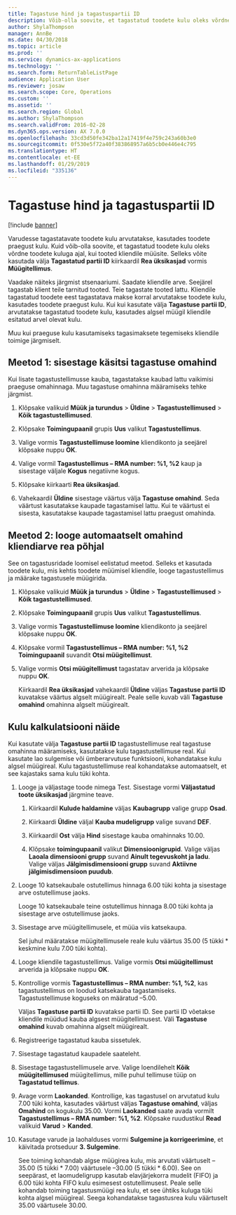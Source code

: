 ```yaml
---
title: Tagastuse hind ja tagastuspartii ID
description: Võib-olla soovite, et tagastatud toodete kulu oleks võrdne toodete kuluga ajal, kui tooted kliendile müüsite. Seda saate määrata valikuga **Tagastatud partii ID**.
author: ShylaThompson
manager: AnnBe
ms.date: 04/30/2018
ms.topic: article
ms.prod: ''
ms.service: dynamics-ax-applications
ms.technology: ''
ms.search.form: ReturnTableListPage
audience: Application User
ms.reviewer: josaw
ms.search.scope: Core, Operations
ms.custom: ''
ms.assetid: ''
ms.search.region: Global
ms.author: ShylaThompson
ms.search.validFrom: 2016-02-28
ms.dyn365.ops.version: AX 7.0.0
ms.openlocfilehash: 33cd3d50fe342ba12a17419f4e759c243a60b3e0
ms.sourcegitcommit: 0f530e5f72a40f383868957a6b5cb0e446e4c795
ms.translationtype: HT
ms.contentlocale: et-EE
ms.lasthandoff: 01/29/2019
ms.locfileid: "335136"
---
```

# <a name="return-cost-price-and-return-lot-id"></a>Tagastuse hind ja tagastuspartii ID        

[!include [banner](../includes/banner.md)]



Varudesse tagastatavate toodete kulu arvutatakse, kasutades toodete praegust kulu. Kuid võib-olla soovite, et tagastatud toodete kulu oleks võrdne toodete kuluga ajal, kui tooted kliendile müüsite. Selleks võite kasutada välja **Tagastatud partii ID** kiirkaardil **Rea üksikasjad** vormis **Müügitellimus**.

Vaadake näiteks järgmist stsenaariumi. Saadate kliendile arve. Seejärel tagastab klient teile tarnitud tooted. Teie tagastate tooted lattu. Kliendile tagastatud toodete eest tagastatava makse korral arvutatakse toodete kulu, kasutades toodete praegust kulu. Kui kui kasutate välja **Tagastuse partii ID**, arvutatakse tagastatud toodete kulu, kasutades algsel müügil kliendile esitatud arvel olevat kulu.

Muu kui praeguse kulu kasutamiseks tagasimaksete tegemiseks kliendile toimige järgmiselt.

## <a name="method-1-manually-enter-the-return-cost-price"></a>Meetod 1: sisestage käsitsi tagastuse omahind

Kui lisate tagastustellimusse kauba, tagastatakse kaubad lattu vaikimisi praeguse omahinnaga. Muu tagastuse omahinna määramiseks tehke järgmist.

1.  Klõpsake valikuid **Müük ja turundus** \> **Üldine** \> **Tagastustellimused** \> **Kõik tagastustellimused**.

2.  Klõpsake **Toimingupaanil** grupis **Uus** valikut **Tagastustellimus**.

3.  Valige vormis **Tagastustellimuse loomine** kliendikonto ja seejärel klõpsake nuppu **OK**.

4.  Valige vormil **Tagastustellimus – RMA number: %1, %2** kaup ja sisestage väljale **Kogus** negatiivne kogus.

5.  Klõpsake kiirkaarti **Rea üksikasjad**.

6.  Vahekaardil **Üldine** sisestage väärtus välja **Tagastuse omahind**. Seda väärtust kasutatakse kaupade tagastamisel lattu. Kui te väärtust ei sisesta, kasutatakse kaupade tagastamisel lattu praegust omahinda.

## <a name="method-2-automatically-generate-the-cost-price-based-on-the-customer-invoice-line"></a>Meetod 2: looge automaatselt omahind kliendiarve rea põhjal

See on tagastusridade loomisel eelistatud meetod. Selleks et kasutada toodete kulu, mis kehtis toodete müümisel kliendile, looge tagastustellimus ja määrake tagastusele müügirida.

1.  Klõpsake valikuid **Müük ja turundus** \> **Üldine** \> **Tagastustellimused** \> **Kõik tagastustellimused**.

2.  Klõpsake **Toimingupaanil** grupis **Uus** valikut **Tagastustellimus**.

3.  Valige vormis **Tagastustellimuse loomine** kliendikonto ja seejärel klõpsake nuppu **OK**.

4.  Klõpsake vormil **Tagastustellimus – RMA number: %1, %2** **Toimingupaanil** suvandit **Otsi müügitellimust**.

5.  Valige vormis **Otsi müügitellimust** tagastatav arverida ja klõpsake nuppu **OK**.
    
    Kiirkaardil **Rea üksikasjad** vahekaardil **Üldine** väljas **Tagastuse partii ID** kuvatakse väärtus algselt müügirealt. Peale selle kuvab väli **Tagastuse omahind** omahinna algselt müügirealt.

## <a name="cost-calculation-example"></a>Kulu kalkulatsiooni näide

Kui kasutate välja **Tagastuse partii ID** tagastustellimuse real tagastuse omahinna määramiseks, kasutatakse kulu tagastustellimuse real. Kui kasutate lao sulgemise või ümberarvutuse funktsiooni, kohandatakse kulu algsel müügireal. Kulu tagastustellimuse real kohandatakse automaatselt, et see kajastaks sama kulu tüki kohta.

1.  Looge ja väljastage toode nimega Test. Sisestage vormi **Väljastatud toote üksikasjad** järgmine teave.
    
    1.  Kiirkaardil **Kulude haldamine** väljas **Kaubagrupp** valige grupp **Osad**.
    
    2.  Kiirkaardi **Üldine** väljal **Kauba mudeligrupp** valige suvand **DEF**.
    
    3.  Kiirkaardil **Ost** välja **Hind** sisestage kauba omahinnaks 10.00.
    
    4.  Klõpsake **toimingupaanil** valikut **Dimensioonigrupid**. Valige väljas **Laoala dimensiooni grupp** suvand **Ainult tegevuskoht ja ladu**. Valige väljas **Jälgimisdimensiooni grupp** suvand **Aktiivne jälgimisdimensioon puudub**.

2.  Looge 10 katsekaubale ostutellimus hinnaga 6.00 tüki kohta ja sisestage arve ostutellimuse jaoks.
    
    Looge 10 katsekaubale teine ostutellimus hinnaga 8.00 tüki kohta ja sisestage arve ostutellimuse jaoks.

3.  Sisestage arve müügitellimusele, et müüa viis katsekaupa.
    
    Sel juhul määratakse müügitellimusele reale kulu väärtus 35.00 (5 tükki \* keskmine kulu 7.00 tüki kohta).

4.  Looge kliendile tagastustellimus. Valige vormis **Otsi müügitellimust** arverida ja klõpsake nuppu **OK**.

5.  Kontrollige vormis **Tagastustellimus – RMA number: %1, %2**, kas tagastustellimus on loodud katsekauba tagastamiseks. Tagastustellimuse koguseks on määratud –5.00.
    
    Väljas **Tagastuse partii ID** kuvatakse partii ID. See partii ID võetakse kliendile müüdud kauba algsest müügitellimusest. Väli **Tagastuse omahind** kuvab omahinna algselt müügirealt.

6.  Registreerige tagastatud kauba sissetulek.

7.  Sisestage tagastatud kaupadele saateleht.

8.  Sisestage tagastustellimusele arve. Valige loendilehelt **Kõik müügitellimused** müügitellimus, mille puhul tellimuse tüüp on **Tagastatud tellimus**.

9.  Avage vorm **Laokanded**. Kontrollige, kas tagastusel on arvutatud kulu 7.00 tüki kohta, kasutades väärtust väljas **Tagastuse omahind**, väljas **Omahind** on kogukulu 35.00. Vormi **Laokanded** saate avada vormilt **Tagastustellimus – RMA number: %1, %2**. Klõpsake ruudustikul **Read** valikuid **Varud** \> **Kanded**.

10. Kasutage varude ja laohalduses vormi **Sulgemine ja korrigeerimine**, et käivitada protseduur **3. Sulgemine**.
    
    See toiming kohandab algse müügirea kulu, mis arvutati väärtuselt –35.00 (5 tükki \* 7.00) väärtusele –30.00 (5 tükki \* 6.00). See on seepärast, et laomudeligrupp kasutab elavjärjekorra mudelit (FIFO) ja 6.00 tüki kohta FIFO kulu esimesest ostutellimusest. Peale selle kohandab toiming tagastusmüügi rea kulu, et see ühtiks kuluga tüki kohta algsel müügireal. Seega kohandatakse tagastusrea kulu väärtuselt 35.00 väärtusele 30.00.




